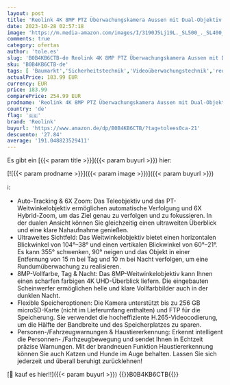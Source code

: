 ```yaml
---
layout: post
title: 'Reolink 4K 8MP PTZ Überwachungskamera Aussen mit Dual-Objektiv  2 4/5GHz WLAN  Auto-Tracking  Smarte Personen-/Fahrzeug-/Haustiererkennung  6X Hybrid-Zoom  Farbnachtsicht  2-Wege-Audio  Trackmix WiFi'
date: 2023-10-28 02:57:18
image: 'https://m.media-amazon.com/images/I/3190J5Lj19L._SL500_._SL400_.jpg'
comments: true
category: ofertas
author: 'tole.es'
slug: 'B0B4KB6CTB-de Reolink 4K 8MP PTZ Überwachungskamera Aussen mit Dual-...'
sku: 'B0B4KB6CTB-de'
tags: [ 'Baumarkt','Sicherheitstechnik','Videoüberwachungstechnik','reolink','Überwachungskameras','Überwachungstechnik','🇩🇪', ]
actualPrice: 183.99 EUR
currency: EUR
price: 183.99
comparePrice: 254.99 EUR
prodname: 'Reolink 4K 8MP PTZ Überwachungskamera Aussen mit Dual-Objektiv  2 4/5GHz WLAN  Auto-Tracking  Smarte Personen-/Fahrzeug-/Haustiererkennung  6X Hybrid-Zoom  Farbnachtsicht  2-Wege-Audio  Trackmix WiFi'
country: 'de'
flag: '🇩🇪'
brand: 'Reolink'
buyurl: 'https://www.amazon.de/dp/B0B4KB6CTB/?tag=tolees0ca-21'
descuento: '27.84'
average: '191.048823529411'
---
```


Es gibt ein [{{< param title >}}]({{< param buyurl >}}) hier:

[![{{< param prodname >}}]({{< param image >}})]({{< param buyurl >}})

ℹ️:

- Auto-Tracking & 6X Zoom: Das Teleobjektiv und das PT-Weitwinkelobjektiv ermöglichen automatische Verfolgung und 6X Hybrid-Zoom, um das Ziel genau zu verfolgen und zu fokussieren. In der dualen Ansicht können Sie gleichzeitig einen ultraweiten Überblick und eine klare Nahaufnahme genießen.
- Ultraweites Sichtfeld: Das Weitwinkelobjektiv bietet einen horizontalen Blickwinkel von 104°–38° und einen vertikalen Blickwinkel von 60°–21°. Es kann 355° schwenken, 90° neigen und das Objekt in einer Entfernung von 15 m bei Tag und 10 m bei Nacht verfolgen, um eine Rundumüberwachung zu realisieren.
- 8MP-Vollfarbe, Tag & Nacht: Das 8MP-Weitwinkelobjektiv kann Ihnen einen scharfen farbigen 4K UHD-Überblick liefern. Die eingebauten Scheinwerfer ermöglichen helle und klare Vollfarbbilder auch in der dunklen Nacht.
- Flexible Speicheroptionen: Die Kamera unterstützt bis zu 256 GB microSD-Karte (nicht im Lieferumfang enthalten) und FTP für die Speicherung. Sie verwendet die hocheffiziente H.265-Videocodierung, um die Hälfte der Bandbreite und des Speicherplatzes zu sparen.
- Personen-/Fahrzeugwarnungen & Haustiererkennung: Erkennt intelligent die Personnen- /Farhzeugbewegung und sendet Ihnen in Echtzeit präzise Warnungen. Mit der brandneuen Funktion Haustiererkennung können Sie auch Katzen und Hunde im Auge behalten. Lassen Sie sich jederzeit und überall beruhigt zurücklehnen!

[🛒 kauf es hier!!]({{< param buyurl >}})
{{<world>}}B0B4KB6CTB{{</world>}}
